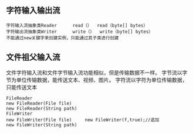 ## 字符输入输出流
~~~
字符输入流抽象类Reader      read（）  read（byte[] bytes）
字符输出流抽象类Writer      write（）  write（byte[] bytes）
不能通过new关键字来创建实例，只能通过其子类进行创建
~~~
## 文件祖父输入流
文件字符输入流和文件字节输入流功能相似，但是传输数据不一样。
字节流以字节为单位传输数据，能传送文本、视频、图片。
字符流以字符为单位传输数据，只能传送文本
~~~
FileReader                           
new FileReader(File file)             
new FileReader(String path)
FileWriter
new FileWriter(File file)     new FileWriter(f,true);//追加
new FileWriter(String path)